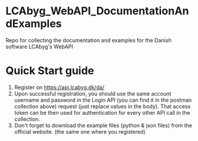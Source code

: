# LCAbyg_WebAPI_DocumentationAndExamples
Repo for collecting the documentation and examples for the Danish software LCAbyg's WebAPI

# Quick Start guide

1. Register on https://api.lcabyg.dk/da/
2. Upon successful registration, you should use the same account username and password in the Login API (you can find it in the postman collection above) request (just replace values in the body). That access token can be then used for authentication for every other API call in the collection.
3. Don't forget to download the example files (python & json files) from the official website. (the same one where you registered) 

